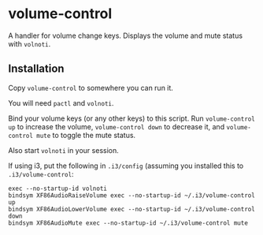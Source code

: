 volume-control
==============

A handler for volume change keys. Displays the volume and mute status with
`volnoti`.

Installation
------------

Copy `volume-control` to somewhere you can run it.

You will need `pactl` and `volnoti`.

Bind your volume keys (or any other keys) to this script. Run
`volume-control up` to increase the volume, `volume-control down` to decrease
it, and `volume-control mute` to toggle the mute status.

Also start `volnoti` in your session.

If using i3, put the following in `.i3/config` (assuming you installed this
to `.i3/volume-control`:

```
exec --no-startup-id volnoti
bindsym XF86AudioRaiseVolume exec --no-startup-id ~/.i3/volume-control up
bindsym XF86AudioLowerVolume exec --no-startup-id ~/.i3/volume-control down
bindsym XF86AudioMute exec --no-startup-id ~/.i3/volume-control mute
```

